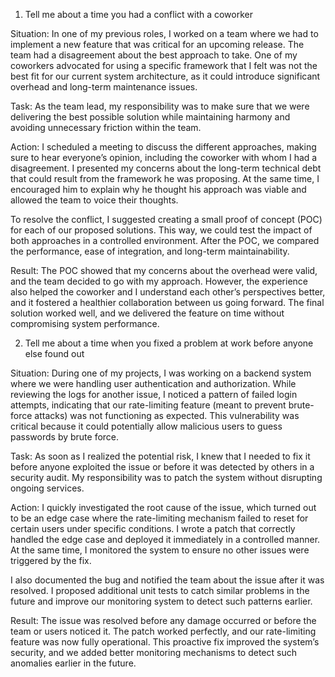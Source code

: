 1. Tell me about a time you had a conflict with a coworker

Situation: In one of my previous roles, I worked on a team where we had to implement a new feature that was critical for an upcoming release. The team had a disagreement about the best approach to take. One of my coworkers advocated for using a specific framework that I felt was not the best fit for our current system architecture, as it could introduce significant overhead and long-term maintenance issues.

Task: As the team lead, my responsibility was to make sure that we were delivering the best possible solution while maintaining harmony and avoiding unnecessary friction within the team.

Action: I scheduled a meeting to discuss the different approaches, making sure to hear everyone’s opinion, including the coworker with whom I had a disagreement. I presented my concerns about the long-term technical debt that could result from the framework he was proposing. At the same time, I encouraged him to explain why he thought his approach was viable and allowed the team to voice their thoughts.

To resolve the conflict, I suggested creating a small proof of concept (POC) for each of our proposed solutions. This way, we could test the impact of both approaches in a controlled environment. After the POC, we compared the performance, ease of integration, and long-term maintainability.

Result: The POC showed that my concerns about the overhead were valid, and the team decided to go with my approach. However, the experience also helped the coworker and I understand each other’s perspectives better, and it fostered a healthier collaboration between us going forward. The final solution worked well, and we delivered the feature on time without compromising system performance.

2. Tell me about a time when you fixed a problem at work before anyone else found out

Situation: During one of my projects, I was working on a backend system where we were handling user authentication and authorization. While reviewing the logs for another issue, I noticed a pattern of failed login attempts, indicating that our rate-limiting feature (meant to prevent brute-force attacks) was not functioning as expected. This vulnerability was critical because it could potentially allow malicious users to guess passwords by brute force.

Task: As soon as I realized the potential risk, I knew that I needed to fix it before anyone exploited the issue or before it was detected by others in a security audit. My responsibility was to patch the system without disrupting ongoing services.

Action: I quickly investigated the root cause of the issue, which turned out to be an edge case where the rate-limiting mechanism failed to reset for certain users under specific conditions. I wrote a patch that correctly handled the edge case and deployed it immediately in a controlled manner. At the same time, I monitored the system to ensure no other issues were triggered by the fix.

I also documented the bug and notified the team about the issue after it was resolved. I proposed additional unit tests to catch similar problems in the future and improve our monitoring system to detect such patterns earlier.

Result: The issue was resolved before any damage occurred or before the team or users noticed it. The patch worked perfectly, and our rate-limiting feature was now fully operational. This proactive fix improved the system’s security, and we added better monitoring mechanisms to detect such anomalies earlier in the future.
